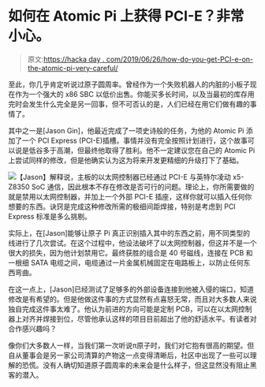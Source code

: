 # 如何在 Atomic Pi 上获得 PCI-E？非常小心。

> 原文:[https://hacka day . com/2019/06/26/how-do-you-get-PCI-e-on-the-atomic-pi-very-careful/](https://hackaday.com/2019/06/26/how-do-you-get-pci-e-on-the-atomic-pi-very-carefully/)

至此，你几乎肯定听说过原子圆周率。曾经作为一个失败机器人的内脏的小板子现在作为一个强大的 x86 SBC 以低价出售。你能买多长时间，以及当最初的库存用完时会发生什么完全是另一回事，但不可否认的是，人们已经在用它们做有趣的事情了。

其中之一是[Jason Gin]，他最近完成了一项史诗般的任务，为他的 Atomic Pi 添加了一个 PCI Express (PCI-E)插槽。事情并没有完全按照计划进行，这个故事可以说是低谷多于高潮，但最终他取得了胜利。他不一定建议您在自己的 Atomic Pi 上尝试同样的修改，但是他确实认为这为将来开发更精细的升级打下了基础。

[![](../Images/dbfda5fe569987d2b13d94da6e3839da.png)](https://hackaday.com/wp-content/uploads/2019/06/atomicpci_detail.jpg)【Jason】解释说，主板的以太网控制器已经通过 PCI-E 与英特尔凌动 x5-Z8350 SoC 通信，因此根本不存在修改是否可行的问题。理论上，你所需要做的就是禁用以太网控制器，并加上一个外部 PCI-E 插座，这样你就可以插入任何你想要的东西。诀窍是完成这种修改所需的极细间距焊接，特别是考虑到 PCI Express 标准是多么挑剔。

实际上，在[Jason]能够让原子 Pi 真正识别插入其中的东西之前，用不同类型的线进行了几次尝试。在这个过程中，他设法破坏了以太网控制器，但这并不是一个很大的损失，因为他计划禁用它。最终获胜的组合是 40 号磁线，连接在 PCB 和一根细 SATA 电缆之间，电缆通过一片金属机械固定在电路板上，以防止任何东西弯曲。

在这一点上，[Jason]已经测试了足够多的外部设备连接到他被入侵的端口，知道修改是有希望的。但是他做这件事的方式显然有点喜怒无常，而且对大多数人来说独自完成这件事太难了。他认为前进的方向可能是定制 PCB，可以在以太网控制器上对齐并焊接到位，尽管他承认这样的项目目前超出了他的舒适水平。有读者对合作感兴趣吗？

像你们大多数人一样，当我们第一次听说π原子时，我们对它抱有很高的期望。但自从董事会是另一家公司清算的产物这一点变得清晰后，社区中出现了一些可以理解的恐慌。没有人确切知道原子圆周率的未来会是什么样子，但这显然没有阻止黑客的潜入。